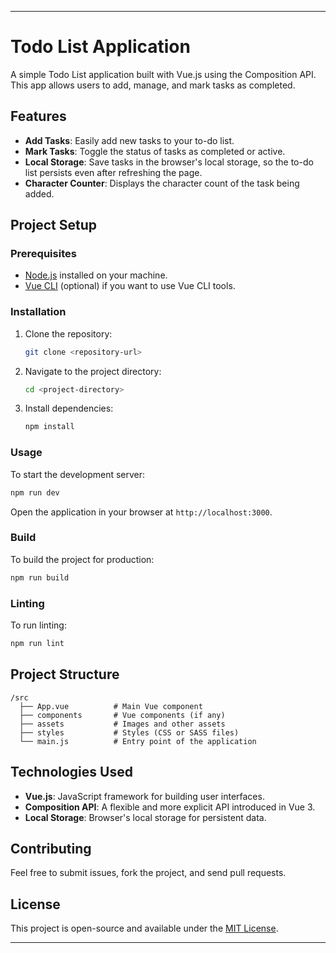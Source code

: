  

---

# Todo List Application

A simple Todo List application built with Vue.js using the Composition API. This app allows users to add, manage, and mark tasks as completed.

## Features

- **Add Tasks**: Easily add new tasks to your to-do list.
- **Mark Tasks**: Toggle the status of tasks as completed or active.
- **Local Storage**: Save tasks in the browser's local storage, so the to-do list persists even after refreshing the page.
- **Character Counter**: Displays the character count of the task being added.

## Project Setup

### Prerequisites

- [Node.js](https://nodejs.org/) installed on your machine.
- [Vue CLI](https://cli.vuejs.org/) (optional) if you want to use Vue CLI tools.

### Installation

1. Clone the repository:
   
   ```bash
   git clone <repository-url>
   ```

2. Navigate to the project directory:

   ```bash
   cd <project-directory>
   ```

3. Install dependencies:

   ```bash
   npm install
   ```

### Usage

To start the development server:

```bash
npm run dev
```

Open the application in your browser at `http://localhost:3000`.

### Build

To build the project for production:

```bash
npm run build
```

### Linting

To run linting:

```bash
npm run lint
```

## Project Structure

```
/src
  ├── App.vue          # Main Vue component
  ├── components       # Vue components (if any)
  ├── assets           # Images and other assets
  ├── styles           # Styles (CSS or SASS files)
  └── main.js          # Entry point of the application
```

## Technologies Used

- **Vue.js**: JavaScript framework for building user interfaces.
- **Composition API**: A flexible and more explicit API introduced in Vue 3.
- **Local Storage**: Browser's local storage for persistent data.

## Contributing

Feel free to submit issues, fork the project, and send pull requests.

## License

This project is open-source and available under the [MIT License](LICENSE).

---

